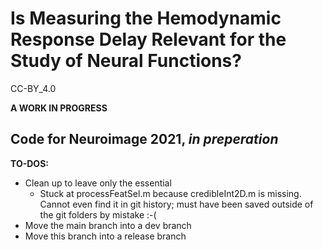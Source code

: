 # Is Measuring the Hemodynamic Response Delay Relevant for the Study of Neural Functions?
CC-BY_4.0

__A WORK IN PROGRESS__

## Code for Neuroimage 2021, _in preperation_
__TO-DOS:__
- Clean up to leave only the essential
  - Stuck at processFeatSel.m because credibleInt2D.m is missing. Cannot even find it in git history; must have been saved outside of the git folders by mistake :-(
- Move the main branch into a dev branch
- Move this branch into a release branch
